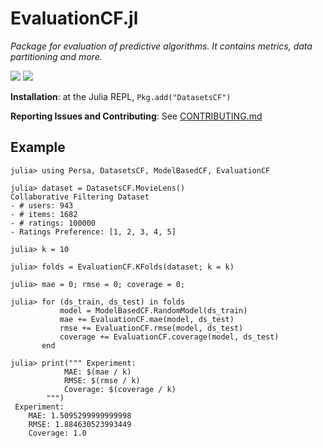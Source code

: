 # EvaluationCF.jl

*Package for evaluation of predictive algorithms. It contains metrics, data partitioning and more.*

[![][ci-img]][ci-url]
[![][codecov-img]][codecov-url]

**Installation**: at the Julia REPL, `Pkg.add("DatasetsCF")`

**Reporting Issues and Contributing**: See [CONTRIBUTING.md](CONTRIBUTING.md)

## Example

```
julia> using Persa, DatasetsCF, ModelBasedCF, EvaluationCF

julia> dataset = DatasetsCF.MovieLens()
Collaborative Filtering Dataset
- # users: 943
- # items: 1682
- # ratings: 100000
- Ratings Preference: [1, 2, 3, 4, 5]

julia> k = 10

julia> folds = EvaluationCF.KFolds(dataset; k = k)

julia> mae = 0; rmse = 0; coverage = 0;

julia> for (ds_train, ds_test) in folds
           model = ModelBasedCF.RandomModel(ds_train)
           mae += EvaluationCF.mae(model, ds_test)
           rmse += EvaluationCF.rmse(model, ds_test)
           coverage += EvaluationCF.coverage(model, ds_test)
       end

julia> print(""" Experiment:
            MAE: $(mae / k)
            RMSE: $(rmse / k)
            Coverage: $(coverage / k)
        """)
 Experiment:
    MAE: 1.5095299999999998
    RMSE: 1.884630523993449
    Coverage: 1.0
```

[ci-img]: https://img.shields.io/github/checks-status/JuliaRecsys/EvaluationCF.jl/master?style=flat-square
[ci-url]: https://github.com/JuliaRecsys/EvaluationCF.jl/actions

[codecov-img]: https://img.shields.io/codecov/c/github/JuliaRecsys/EvaluationCF.jl?style=flat-square
[codecov-url]: https://codecov.io/gh/JuliaRecsys/EvaluationCF.jl
